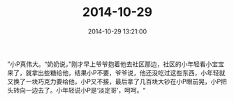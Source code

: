﻿---
title: "2014-10-29"
date: 2014-10-29 13:21:00
tags: 文字
categories: 爸爸
---
”小P真伟大。“奶奶说，”刚才早上爷爷抱着他去社区那边，社区的小年轻看小宝宝来了，就拿出些糖给他，结果小P不要，爷爷说，他还没吃过这些东西，小年轻就又换了一块巧克力要给他，小P又不接，最后拿了几百块大钞在小P眼前晃，小P把头转向一边去了。小年轻说小P是‘淡定哥’，呵呵。“ 